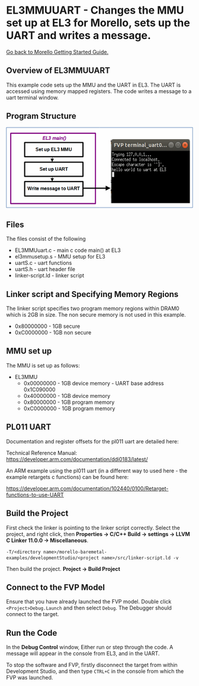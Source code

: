 # EL3MMUUART - Changes the MMU set up at EL3 for Morello, sets up the UART and writes a message.

 [Go back to Morello Getting Started Guide.](./../../../../morello-getting-started.md)

## Overview of EL3MMUUART

This example code sets up the MMU and the UART in EL3. The UART is accessed using memory mapped registers. The code writes a message to a uart terminal window.

## Program Structure

![Program structure](./EL3MMUUART.gif)

## Files

The files consist of the following

* EL3MMUuart.c - main c code main() at EL3
* el3mmusetup.s - MMU setup for EL3
* uartS.c - uart functions
* uartS.h - uart header file
* linker-script.ld - linker script

## Linker script and Specifying Memory Regions

The linker script specifies two program memory regions within DRAM0 which is 2GB in size. The non secure memory is not used in this example.
*  0x80000000 - 1GB secure
*  0xC0000000 - 1GB non secure


## MMU set up

The MMU is set up as follows:
* EL3MMU
    *  0x00000000 - 1GB device memory - UART base address 0x1C090000
    *  0x40000000 - 1GB device memory
    *  0x80000000 - 1GB program memory
    *  0xC0000000 - 1GB program memory


## PL011 UART

Documentation and register offsets for the pl011 uart are detailed here:

Technical Reference Manual: https://developer.arm.com/documentation/ddi0183/latest/ 

An ARM example using the pl011 uart (in a different way to used here - the example retargets c functions) can be found here:

https://developer.arm.com/documentation/102440/0100/Retarget-functions-to-use-UART

## Build the Project
First check the linker is pointing to the linker script correctly. Select the project, and right click, then **Properties -> C/C++ Build -> settings -> LLVM C Linker 11.0.0 -> Miscellaneous**.

```
-T/<directory name>/morello-baremetal-examples/developmentStudio/<project name>/src/linker-script.ld -v
```
Then build the project. **Project -> Build Project**

## Connect to the FVP Model
Ensure that you have already launched the FVP model. Double click `<Project>Debug.Launch` and then select `Debug`. The Debugger should connect to the target. 

## Run the Code
In the **Debug Control** window, Either run or step through the code. A message will appear in the console from EL3, and in the UART.

To stop the software and FVP, firstly disconnect the target from within Development Studio, and then type `CTRL+C` in the console from which the FVP was launched.
